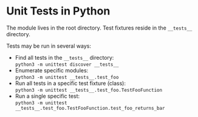 # Unit Tests in Python

The module lives in the root directory.  Test fixtures reside in the `__tests__` directory.

Tests may be run in several ways:

- Find all tests in the `__tests__` directory:<br>
    `python3 -m unittest discover __tests__`
- Enumerate specific modules:<br>
    `python3 -m unittest __tests__.test_foo`
- Run all tests in a specific test fixture (class):<br>
    `python3 -m unittest __tests__.test_foo.TestFooFunction`
- Run a single specific test:<br>
    `python3 -m unittest __tests__.test_foo.TestFooFunction.test_foo_returns_bar`
